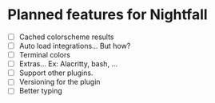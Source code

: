 # Planned features for Nightfall

- [ ] Cached colorscheme results
- [ ] Auto load integrations... But how?
- [ ] Terminal colors
- [ ] Extras... Ex: Alacritty, bash, ...
- [ ] Support other plugins.
- [ ] Versioning for the plugin
- [ ] Better typing
